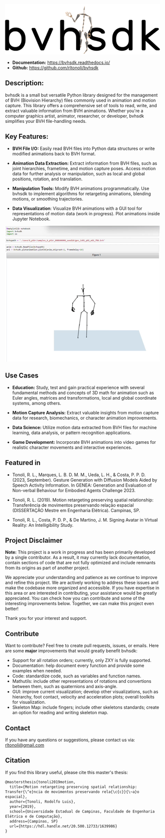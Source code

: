 ![bvhsdk logo](docs/source/imgs/logo.png)

- **Documentation:** https://bvhsdk.readthedocs.io/
- **Github:** https://github.com/rltonoli/bvhsdk

## Description:
bvhsdk is a small but versatile Python library designed for the management of BVH (Biovision Hierarchy) files commonly used in animation and motion capture. This library offers a comprehensive set of tools to read, write, and extract valuable information from BVH animations. Whether you're a computer graphics artist, animator, researcher, or developer, bvhsdk simplifies your BVH file-handling needs.

## Key Features:

- **BVH File I/O:** Easily read BVH files into Python data structures or write modified animations back to BVH format.

- **Animation Data Extraction:** Extract information from BVH files, such as joint hierarchies, frametime, and motion capture poses. Access motion data for further analysis or manipulation, such as local and global positions, rotation, and translation.

- **Manipulation Tools:** Modify BVH animations programmatically. Use bvhsdk to implement algorithms for retargeting animations, blending motions, or smoothing trajectories.

- **Data Visualization**: Visualize BVH animations with a GUI tool for representations of motion data (work in progress). Plot animations inside Jupyter Notebook.

![3d plot notebook gif](docs/source/imgs/previs_nb.gif)

## Use Cases

- **Education:** Study, test and gain practical experience with several fundamental methods and concepts of 3D math for animation such as Euler angles, matrices and transformations, local and global coordinate systems, among others. 

- **Motion Capture Analysis:** Extract valuable insights from motion capture data for research, biomechanics, or character animation improvements.

- **Data Science:** Utilize motion data extracted from BVH files for machine learning, data analysis, or pattern recognition applications.

- **Game Development:** Incorporate BVH animations into video games for realistic character movements and interactive experiences.

## Featured in

- Tonoli, R. L., Marques, L. B. D. M. M., Ueda, L. H., & Costa, P. P. D. (2023, September). Gesture Generation with Diffusion Models Aided by Speech Activity Information. In GENEA: Generation and Evaluation of Non-verbal Behaviour for Embodied Agents Challenge 2023.

- Tonoli, R. L. (2019). Motion retargeting preserving spatial relationship: Transferência de movimentos preservando relação espacial (DISSERTAÇÃO Mestre em Engenharia Elétrica). Campinas, SP.

- Tonoli, R. L., Costa, P. D. P., & De Martino, J. M. Signing Avatar in Virtual Reality: An Intelligibility Study.

## Project Disclaimer

**Note:** This project is a work in progress and has been primarily developed by a single contributor. As a result, it may currently lack documentation, contain sections of code that are not fully optimized and include remnants from its origins as part of another project.

We appreciate your understanding and patience as we continue to improve and refine this project. We are actively working to address these issues and make the codebase more organized and accessible. If you have expertise in this area or are interested in contributing, your assistance would be greatly appreciated. You can check how you can contribute and some of the interesting improvements below. Together, we can make this project even better!

Thank you for your interest and support.

## Contribute

Want to contribute? Feel free to create pull requests, issues, or emails. Here are some **major** improvements that would greatly benefit bvhsdk:

- Support for all rotation orders; currently, only ZXY is fully supported.
- Documentation: help document every function and provide some examples when needed.
- Code: standardize code, such as variables and function names.
- Mathutils: include other representations of rotations and convertions between them, such as quaternions and axis-angle.
- GUI: improve current visualization; develop other visualizations, such as hierarchy, foot contact, velocity and acceleration plots; overall toolkits for visualization.
- Skeleton Map: include fingers; include other skeletons standards; create an option for reading and writing skeleton map.


## Contact

If you have any questions or suggestions, please contact us via: rltonoli@gmail.com

## Citation

If you find this library useful, please cite this master's thesis:

```
@mastersthesis{tonoli2019motion,
  title={Motion retargeting preserving spatial relationship: Transfer{\^e}ncia de movimentos preservando rela{\c{c}}{\~a}o espacial},
  author={Tonoli, Rodolfo Luis},
  year={2019},
  school={Universidade Estadual de Campinas, Faculdade de Engenharia Elétrica e de Computação},
  address={Campinas, SP}
  url={https://hdl.handle.net/20.500.12733/1639986}
}
```
